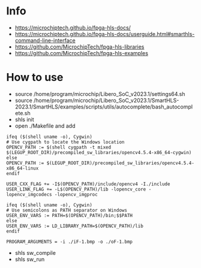 # Info
* https://microchiptech.github.io/fpga-hls-docs/
* https://microchiptech.github.io/fpga-hls-docs/userguide.html#smarthls-command-line-interface
* https://github.com/MicrochipTech/fpga-hls-libraries
* https://github.com/MicrochipTech/fpga-hls-examples

# How to use
* source /home/program/microchip/Libero_SoC_v2023.1/settings64.sh
* source /home/program/microchip/Libero_SoC_v2023.1/SmartHLS-2023.1/SmartHLS/examples/scripts/utils/autocomplete/bash_autocomplete.sh
* shls init
* open ./Makefile and add
```
ifeq ($(shell uname -o), Cygwin)
# Use cygpath to locate the Windows location
OPENCV_PATH := $(shell cygpath -t mixed $(LEGUP_ROOT_DIR)/precompiled_sw_libraries/opencv4.5.4-x86_64-cygwin)
else
OPENCV_PATH := $(LEGUP_ROOT_DIR)/precompiled_sw_libraries/opencv4.5.4-x86_64-linux
endif

USER_CXX_FLAG += -I$(OPENCV_PATH)/include/opencv4 -I./include
USER_LINK_FLAG += -L$(OPENCV_PATH)/lib -lopencv_core -lopencv_imgcodecs -lopencv_imgproc

ifeq ($(shell uname -o), Cygwin)
# Use semicolons as PATH separator on Windows
USER_ENV_VARS := PATH=$(OPENCV_PATH)/bin;$$PATH
else
USER_ENV_VARS := LD_LIBRARY_PATH=$(OPENCV_PATH)/lib
endif

PROGRAM_ARGUMENTS = -i ./iF-1.bmp -o ./oF-1.bmp
```

* shls sw_compile
* shls sw_run
